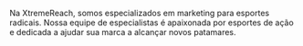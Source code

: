 Na XtremeReach, somos especializados em marketing para esportes radicais. Nossa equipe de especialistas é apaixonada por esportes de ação e dedicada a ajudar sua marca a alcançar novos patamares.
